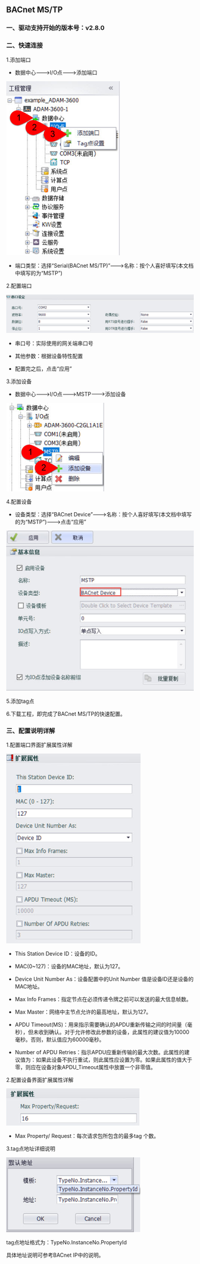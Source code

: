 ## BACnet MS/TP

### 一、驱动支持开始的版本号：v2.8.0

### 二、快速连接

  1.添加端口


- 数据中心--->I/O点--->添加端口

![](MSTP_1.jpg)

- 端口类型：选择“Serial(BACnet MS/TP)”--->名称：按个人喜好填写(本文档中填写的为“MSTP”)



2.配置端口

![](MSTP_2-1.jpg)

- 串口号：实际使用的网关端串口号

- 其他参数：根据设备特性配置
- 配置完之后，点击“应用”

3.添加设备

- 数据中心--->I/O点--->MSTP--->添加设备


![](MSTP_4.jpg)

4.配置设备

- 设备类型：选择“BACnet Device”--->名称：按个人喜好填写(本文档中填写的为“MSTP”)--->点击“应用”


![](MSTP_5.jpg)

5.添加tag点

6.下载工程，即完成了BACnet MS/TP的快速配置。

### 三、配置说明详解

1.配置端口界面扩展属性详解

![](MSTP_3.jpg)

- This Station Device ID：设备的ID。

- MAC(0~127)：设备的MAC地址，默认为127。

- Device Unit Number As：设备配置中的Unit Number 值是设备ID还是设备的MAC地址。

- Max Info Frames：指定节点在必须传递令牌之前可以发送的最大信息帧数。

- Max Master：网络中主节点允许的最高地址，默认为127。

- APDU Timeout(MS)：用来指示需要确认的APDU重新传输之间的时间量（毫秒），但未收到确认。对于允许修改此参数的设备，此属性的建议值为10000毫秒。否则，默认值应为60000毫秒。

- Number of APDU Retries：指示APDU应重新传输的最大次数。此属性的建议值为：如果此设备不执行重试，则此属性应设置为零。如果此属性的值大于零，则应在设备对象APDU_Timeout属性中放置一个非零值。

2.配置设备界面扩展属性详解

![](MSTP_5-1.jpg)

- Max Property/ Request：每次请求包所包含的最多tag 个数。

3.tag点地址详细说明

![](MSTP_6-1.jpg)

tag点地址格式为：TypeNo.InstanceNo.PropertyId

具体地址说明可参考BACnet IP中的说明。

